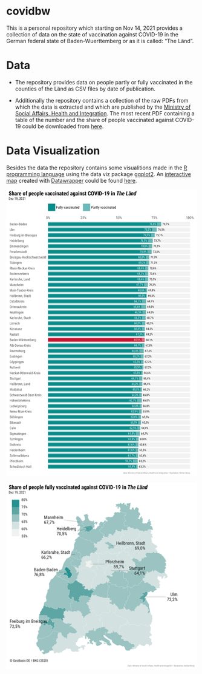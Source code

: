 
<!-- README.md is generated from README.Rmd. Please edit that file -->

# covidbw

This is a personal repository which starting on Nov 14, 2021 provides a
collection of data on the state of vaccination against COVID-19 in the
German federal state of Baden-Wuerttemberg or as it is called: “The
Länd”.

# Data

-   The repository provides data on people partly or fully vaccinated in
    the counties of the Länd as CSV files by date of publication.

-   Additionally the repository contains a collection of the raw PDFs
    from which the data is extracted and which are published by the
    [Ministry of Social Affairs, Health and
    Integration](https://sozialministerium.baden-wuerttemberg.de). The
    most recent PDF containing a table of the number and the share of
    people vaccinated against COVID-19 could be downloaded from
    [here](https://sozialministerium.baden-wuerttemberg.de/fileadmin/redaktion/m-sm/intern/downloads/Downloads_Gesundheitsschutz/Corona_Gesamtzahl-Impfungen-Landkreise-BW.pdf).

# Data Visualization

Besides the data the repository contains some visualitions made in the
[R programming language](https://www.r-project.org) using the data viz
package [ggplot2](https://ggplot2.tidyverse.org). An [interactive
map](https://www.datawrapper.de/_/7BugB/) created with
[Datawrapper](https://www.datawrapper.de) could be found
[here](https://www.datawrapper.de/_/7BugB/).

![](figure/covid_bar_bw_2021-12-19.png)

![](figure/covid_map_bw_2021-12-19.png)
